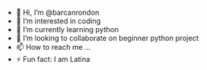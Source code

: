 - 👋 Hi, I’m @barcanrondon
- 👀 I’m interested in coding
- 🌱 I’m currently learning python
- 💞️ I’m looking to collaborate on beginner python project
- 📫 How to reach me ...
- ⚡ Fun fact: I am Latina

<!---
barcanrondon/barcanrondon is a ✨ special ✨ repository because its `README.md` (this file) appears on your GitHub profile.
You can click the Preview link to take a look at your changes.
--->
